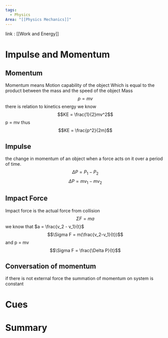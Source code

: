 ```yaml
---
tags:
  - Physics
Area: "[[Physics Mechanics]]"
---
```

link : [[Work and Energy]]
# Impulse and Momentum
## Momentum
Momentum means Motion capability of the object Which is equal to the product between the mass and the speed of the object Mass
$$p = mv$$
there is relation to kinetics energy we know
$$KE = \frac{1}{2}mv^2$$
p = mv thus
$$KE = \frac{p^2}{2m}$$
## Impulse
the change in momentum of an object when a force acts on it over a period of time. 
$$\Delta P = P_1 - P_2$$
$$\Delta P = mv_1 - mv_2$$
## Impact Force
Impact force is the actual force from collision
$$\Sigma F = ma$$
we know that $a = \frac{v_2 - v_1}{t}$ 
$$\Sigma F = m(\frac{v_2-v_1}{t})$$
and p = mv
$$\Sigma F = \frac{\Delta P}{t}$$
## Conversation of momentum
if there is not external force the summation of momentum on system is constant


# Cues
# Summary
```

```